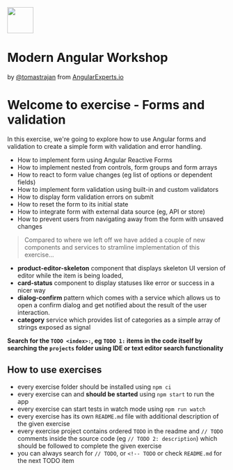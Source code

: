 <img height="60" src="https://angularexperts.io/assets/images/logo/angular-experts.svg">

# Modern Angular Workshop

by [@tomastrajan](https://twitter.com/tomastrajan) from [AngularExperts.io](https://angularexperts.io)

# Welcome to exercise - Forms and validation

In this exercise, we're going to explore how to use Angular forms and validation to create a simple form with validation and error handling.

- How to implement form using Angular Reactive Forms
- How to implement nested from controls, form groups and form arrays
- How to react to form value changes (eg list of options or dependent fields)
- How to implement form validation using built-in and custom validators
- How to display form validation errors on submit
- How to reset the form to its initial state
- How to integrate form with external data source (eg, API or store)
- How to prevent users from navigating away from the form with unsaved changes

> Compared to where we left off we have added a couple of new components and services to stramline
> implementation of this exercise...

- **product-editor-skeleton** component that displays skeleton UI version of editor while the item is being loaded,
- **card-status** component to display statuses like error or success in a nicer way
- **dialog-confirm** pattern which comes with a service which allows us to open a confirm dialog and get notified about the result of the user interaction.
- **category** service which provides list of categories as a simple array of strings exposed as signal

**Search for the  `TODO <index>:`, eg `TODO 1:`  items in the code itself by searching the `projects` folder using IDE or text editor search functionality**


## How to use exercises

- every exercise folder should be installed using `npm ci`
- every exercise can and **should be started** using `npm start` to run the app
- every exercise can start tests in watch mode using `npm run watch`
- every exercise has its own `README.md` file with additional description of the given exercise
- every exercise project contains ordered `TODO` in the readme and `// TODO` comments inside the source code (eg `// TODO 2: description`) which should be followed to complete the given exercise
- you can always search for `// TODO`, or `<!-- TODO` or check `README.md` for the next TODO item

